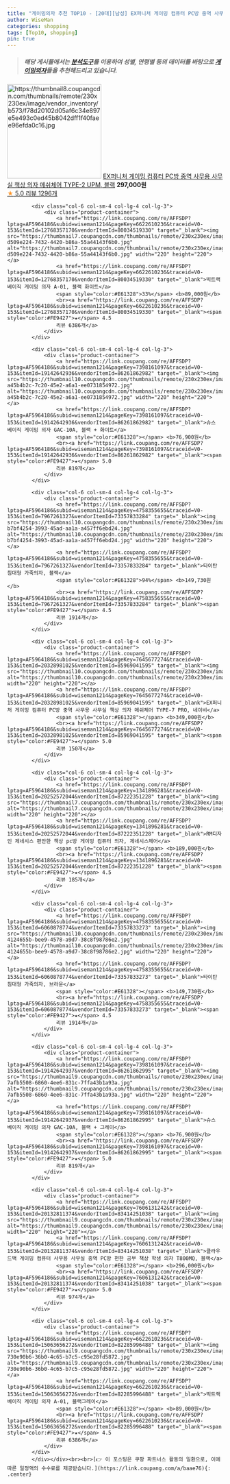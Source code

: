 ```yaml
---
title: "게이밍의자 추천 TOP10 - [20대][남성] EX퍼니처 게이밍 컴퓨터 PC방 중역 사무용 사무실 책상 의자 메쉬체어 TYPE-2 UPM, 블랙"
author: WiseMan
categories: shopping
tags: [Top10, shopping]
pin: true
---
```


> ##### 해당 게시물에서는 [**분석도구**](https://itemscout.io/)를 이용하여 **성별**, **연령별** 등의 데이터를 바탕으로 [**게이밍의자**](https://link.coupang.com/a/baae76)들을 추천해드리고 있습니다.
<div class="container"><div class="row">
            <div class="col-6 col-sm-4 col-lg-4 col-lg-3">
                <div class="product-container">
                    <a href="https://link.coupang.com/re/AFFSDP?lptag=AF5964186&subid=wiseman1214&pageKey=7650932692&traceid=V0-153&itemId=20357101719&vendorItemId=4603544578" target="_blank"><img src="https://thumbnail8.coupangcdn.com/thumbnails/remote/230x230ex/image/vendor_inventory/b573/f78d20102d05af6c34e897e5e493c0ed45b8042dff1f40faee96efda0c16.jpg" alt="https://thumbnail8.coupangcdn.com/thumbnails/remote/230x230ex/image/vendor_inventory/b573/f78d20102d05af6c34e897e5e493c0ed45b8042dff1f40faee96efda0c16.jpg" width="220" height="220"></a>
                    <a href="https://link.coupang.com/re/AFFSDP?lptag=AF5964186&subid=wiseman1214&pageKey=7650932692&traceid=V0-153&itemId=20357101719&vendorItemId=4603544578" target="_blank">EX퍼니처 게이밍 컴퓨터 PC방 중역 사무용 사무실 책상 의자 메쉬체어 TYPE-2 UPM, 블랙</a>
                    <span style="color:#E61328"></span> <b>297,000원</b>
                    <br><a href="https://link.coupang.com/re/AFFSDP?lptag=AF5964186&subid=wiseman1214&pageKey=7650932692&traceid=V0-153&itemId=20357101719&vendorItemId=4603544578" target="_blank"><span style="color:#FE9427">★</span> 5.0
                    리뷰 1296개</a>
                </div>
            </div>
            
            <div class="col-6 col-sm-4 col-lg-4 col-lg-3">
                <div class="product-container">
                    <a href="https://link.coupang.com/re/AFFSDP?lptag=AF5964186&subid=wiseman1214&pageKey=6622610236&traceid=V0-153&itemId=12768357170&vendorItemId=80034519330" target="_blank"><img src="https://thumbnail7.coupangcdn.com/thumbnails/remote/230x230ex/image/retail/images/1797198556796249-d509e224-7432-4420-b86a-55a44143f6b0.jpg" alt="https://thumbnail7.coupangcdn.com/thumbnails/remote/230x230ex/image/retail/images/1797198556796249-d509e224-7432-4420-b86a-55a44143f6b0.jpg" width="220" height="220"></a>
                    <a href="https://link.coupang.com/re/AFFSDP?lptag=AF5964186&subid=wiseman1214&pageKey=6622610236&traceid=V0-153&itemId=12768357170&vendorItemId=80034519330" target="_blank">빅트랙 베이직 게이밍 의자 A-01, 블랙 화이트</a>
                    <span style="color:#E61328">33%</span> <b>89,000원</b>
                    <br><a href="https://link.coupang.com/re/AFFSDP?lptag=AF5964186&subid=wiseman1214&pageKey=6622610236&traceid=V0-153&itemId=12768357170&vendorItemId=80034519330" target="_blank"><span style="color:#FE9427">★</span> 4.5
                    리뷰 6386개</a>
                </div>
            </div>
            
            <div class="col-6 col-sm-4 col-lg-4 col-lg-3">
                <div class="product-container">
                    <a href="https://link.coupang.com/re/AFFSDP?lptag=AF5964186&subid=wiseman1214&pageKey=7398161097&traceid=V0-153&itemId=19142642936&vendorItemId=86261862982" target="_blank"><img src="https://thumbnail10.coupangcdn.com/thumbnails/remote/230x230ex/image/retail/images/6012540905967569-a45b4b2c-7c20-45e2-a6a1-ee0731854972.jpg" alt="https://thumbnail10.coupangcdn.com/thumbnails/remote/230x230ex/image/retail/images/6012540905967569-a45b4b2c-7c20-45e2-a6a1-ee0731854972.jpg" width="220" height="220"></a>
                    <a href="https://link.coupang.com/re/AFFSDP?lptag=AF5964186&subid=wiseman1214&pageKey=7398161097&traceid=V0-153&itemId=19142642936&vendorItemId=86261862982" target="_blank">슈스 베이직 게이밍 의자 GAC-10A, 블랙 + 화이트</a>
                    <span style="color:#E61328"></span> <b>76,900원</b>
                    <br><a href="https://link.coupang.com/re/AFFSDP?lptag=AF5964186&subid=wiseman1214&pageKey=7398161097&traceid=V0-153&itemId=19142642936&vendorItemId=86261862982" target="_blank"><span style="color:#FE9427">★</span> 5.0
                    리뷰 819개</a>
                </div>
            </div>
            
            <div class="col-6 col-sm-4 col-lg-4 col-lg-3">
                <div class="product-container">
                    <a href="https://link.coupang.com/re/AFFSDP?lptag=AF5964186&subid=wiseman1214&pageKey=4758355655&traceid=V0-153&itemId=7967261327&vendorItemId=73357833284" target="_blank"><img src="https://thumbnail10.coupangcdn.com/thumbnails/remote/230x230ex/image/retail/images/4780073070513276-b7bf4254-3993-45ad-aa1a-a457ff6ebd24.jpg" alt="https://thumbnail10.coupangcdn.com/thumbnails/remote/230x230ex/image/retail/images/4780073070513276-b7bf4254-3993-45ad-aa1a-a457ff6ebd24.jpg" width="220" height="220"></a>
                    <a href="https://link.coupang.com/re/AFFSDP?lptag=AF5964186&subid=wiseman1214&pageKey=4758355655&traceid=V0-153&itemId=7967261327&vendorItemId=73357833284" target="_blank">타이탄 침대형 가죽의자, 블랙</a>
                    <span style="color:#E61328">94%</span> <b>149,730원</b>
                    <br><a href="https://link.coupang.com/re/AFFSDP?lptag=AF5964186&subid=wiseman1214&pageKey=4758355655&traceid=V0-153&itemId=7967261327&vendorItemId=73357833284" target="_blank"><span style="color:#FE9427">★</span> 4.5
                    리뷰 1914개</a>
                </div>
            </div>
            
            <div class="col-6 col-sm-4 col-lg-4 col-lg-3">
                <div class="product-container">
                    <a href="https://link.coupang.com/re/AFFSDP?lptag=AF5964186&subid=wiseman1214&pageKey=7645677274&traceid=V0-153&itemId=20328981025&vendorItemId=85969041595" target="_blank"><img src="https://thumbnail10.coupangcdn.com/thumbnails/remote/230x230ex/image/vendor_inventory/bd62/8d95053cf48742ed791064df88c3f6f6eabfed2c0f29a661e1ef08a34d6a.jpg" alt="https://thumbnail10.coupangcdn.com/thumbnails/remote/230x230ex/image/vendor_inventory/bd62/8d95053cf48742ed791064df88c3f6f6eabfed2c0f29a661e1ef08a34d6a.jpg" width="220" height="220"></a>
                    <a href="https://link.coupang.com/re/AFFSDP?lptag=AF5964186&subid=wiseman1214&pageKey=7645677274&traceid=V0-153&itemId=20328981025&vendorItemId=85969041595" target="_blank">EX퍼니처 게이밍 컴퓨터 PC방 중역 사무용 사무실 책상 의자 메쉬체어 TYPE-7 PRO, 네이비</a>
                    <span style="color:#E61328"></span> <b>349,000원</b>
                    <br><a href="https://link.coupang.com/re/AFFSDP?lptag=AF5964186&subid=wiseman1214&pageKey=7645677274&traceid=V0-153&itemId=20328981025&vendorItemId=85969041595" target="_blank"><span style="color:#FE9427">★</span> 5.0
                    리뷰 150개</a>
                </div>
            </div>
            
            <div class="col-6 col-sm-4 col-lg-4 col-lg-3">
                <div class="product-container">
                    <a href="https://link.coupang.com/re/AFFSDP?lptag=AF5964186&subid=wiseman1214&pageKey=1341896281&traceid=V0-153&itemId=20252572044&vendorItemId=87222351228" target="_blank"><img src="https://thumbnail7.coupangcdn.com/thumbnails/remote/230x230ex/image/vendor_inventory/1f19/c8066ce896012153e2852414655ed3a5cb2f6504b30a2f34027e893848ed.jpg" alt="https://thumbnail7.coupangcdn.com/thumbnails/remote/230x230ex/image/vendor_inventory/1f19/c8066ce896012153e2852414655ed3a5cb2f6504b30a2f34027e893848ed.jpg" width="220" height="220"></a>
                    <a href="https://link.coupang.com/re/AFFSDP?lptag=AF5964186&subid=wiseman1214&pageKey=1341896281&traceid=V0-153&itemId=20252572044&vendorItemId=87222351228" target="_blank">RM디자인 제네시스 편안한 책상 pc방 게이밍 컴퓨터 의자, 제네시스체어</a>
                    <span style="color:#E61328"></span> <b>189,000원</b>
                    <br><a href="https://link.coupang.com/re/AFFSDP?lptag=AF5964186&subid=wiseman1214&pageKey=1341896281&traceid=V0-153&itemId=20252572044&vendorItemId=87222351228" target="_blank"><span style="color:#FE9427">★</span> 4.5
                    리뷰 185개</a>
                </div>
            </div>
            
            <div class="col-6 col-sm-4 col-lg-4 col-lg-3">
                <div class="product-container">
                    <a href="https://link.coupang.com/re/AFFSDP?lptag=AF5964186&subid=wiseman1214&pageKey=4758355655&traceid=V0-153&itemId=6060878774&vendorItemId=73357833273" target="_blank"><img src="https://thumbnail10.coupangcdn.com/thumbnails/remote/230x230ex/image/retail/images/3810543697403923-4124655b-bee9-4578-a9d7-38c8f98786e2.jpg" alt="https://thumbnail10.coupangcdn.com/thumbnails/remote/230x230ex/image/retail/images/3810543697403923-4124655b-bee9-4578-a9d7-38c8f98786e2.jpg" width="220" height="220"></a>
                    <a href="https://link.coupang.com/re/AFFSDP?lptag=AF5964186&subid=wiseman1214&pageKey=4758355655&traceid=V0-153&itemId=6060878774&vendorItemId=73357833273" target="_blank">타이탄 침대형 가죽의자, 브라운</a>
                    <span style="color:#E61328"></span> <b>149,730원</b>
                    <br><a href="https://link.coupang.com/re/AFFSDP?lptag=AF5964186&subid=wiseman1214&pageKey=4758355655&traceid=V0-153&itemId=6060878774&vendorItemId=73357833273" target="_blank"><span style="color:#FE9427">★</span> 4.5
                    리뷰 1914개</a>
                </div>
            </div>
            
            <div class="col-6 col-sm-4 col-lg-4 col-lg-3">
                <div class="product-container">
                    <a href="https://link.coupang.com/re/AFFSDP?lptag=AF5964186&subid=wiseman1214&pageKey=7398161097&traceid=V0-153&itemId=19142642937&vendorItemId=86261862995" target="_blank"><img src="https://thumbnail9.coupangcdn.com/thumbnails/remote/230x230ex/image/retail/images/1139742584383935-7afb5508-6860-4ee6-831c-7ffa43b1a93a.jpg" alt="https://thumbnail9.coupangcdn.com/thumbnails/remote/230x230ex/image/retail/images/1139742584383935-7afb5508-6860-4ee6-831c-7ffa43b1a93a.jpg" width="220" height="220"></a>
                    <a href="https://link.coupang.com/re/AFFSDP?lptag=AF5964186&subid=wiseman1214&pageKey=7398161097&traceid=V0-153&itemId=19142642937&vendorItemId=86261862995" target="_blank">슈스 베이직 게이밍 의자 GAC-10A, 블랙 + 그레이</a>
                    <span style="color:#E61328"></span> <b>76,900원</b>
                    <br><a href="https://link.coupang.com/re/AFFSDP?lptag=AF5964186&subid=wiseman1214&pageKey=7398161097&traceid=V0-153&itemId=19142642937&vendorItemId=86261862995" target="_blank"><span style="color:#FE9427">★</span> 5.0
                    리뷰 819개</a>
                </div>
            </div>
            
            <div class="col-6 col-sm-4 col-lg-4 col-lg-3">
                <div class="product-container">
                    <a href="https://link.coupang.com/re/AFFSDP?lptag=AF5964186&subid=wiseman1214&pageKey=7606131242&traceid=V0-153&itemId=20132811374&vendorItemId=83414251038" target="_blank"><img src="https://thumbnail9.coupangcdn.com/thumbnails/remote/230x230ex/image/vendor_inventory/9775/306349532f32b6b64ac56531bf3bd8414febecf8e1c0ae2203e2be8be11a.jpg" alt="https://thumbnail9.coupangcdn.com/thumbnails/remote/230x230ex/image/vendor_inventory/9775/306349532f32b6b64ac56531bf3bd8414febecf8e1c0ae2203e2be8be11a.jpg" width="220" height="220"></a>
                    <a href="https://link.coupang.com/re/AFFSDP?lptag=AF5964186&subid=wiseman1214&pageKey=7606131242&traceid=V0-153&itemId=20132811374&vendorItemId=83414251038" target="_blank">클라우드백 게이밍 컴퓨터 사무용 사무실 중역 PC방 편한 공부 책상 학생 의자 T800MQ, 블랙</a>
                    <span style="color:#E61328"></span> <b>296,000원</b>
                    <br><a href="https://link.coupang.com/re/AFFSDP?lptag=AF5964186&subid=wiseman1214&pageKey=7606131242&traceid=V0-153&itemId=20132811374&vendorItemId=83414251038" target="_blank"><span style="color:#FE9427">★</span> 5.0
                    리뷰 974개</a>
                </div>
            </div>
            
            <div class="col-6 col-sm-4 col-lg-4 col-lg-3">
                <div class="product-container">
                    <a href="https://link.coupang.com/re/AFFSDP?lptag=AF5964186&subid=wiseman1214&pageKey=6622610236&traceid=V0-153&itemId=15063656272&vendorItemId=82285996488" target="_blank"><img src="https://thumbnail9.coupangcdn.com/thumbnails/remote/230x230ex/image/retail/images/2804618799453117-730e90b6-36b0-4c65-b7c5-c95e28fd5872.jpg" alt="https://thumbnail9.coupangcdn.com/thumbnails/remote/230x230ex/image/retail/images/2804618799453117-730e90b6-36b0-4c65-b7c5-c95e28fd5872.jpg" width="220" height="220"></a>
                    <a href="https://link.coupang.com/re/AFFSDP?lptag=AF5964186&subid=wiseman1214&pageKey=6622610236&traceid=V0-153&itemId=15063656272&vendorItemId=82285996488" target="_blank">빅트랙 베이직 게이밍 의자 A-01, 블랙그레이</a>
                    <span style="color:#E61328"></span> <b>89,000원</b>
                    <br><a href="https://link.coupang.com/re/AFFSDP?lptag=AF5964186&subid=wiseman1214&pageKey=6622610236&traceid=V0-153&itemId=15063656272&vendorItemId=82285996488" target="_blank"><span style="color:#FE9427">★</span> 4.5
                    리뷰 6386개</a>
                </div>
            </div>
            </div></div><br><br>[👉 이 포스팅은 쿠팡 파트너스 활동의 일환으로, 이에 따른 일정액의 수수료를 제공받습니다.](https://link.coupang.com/a/baae76){: .center}